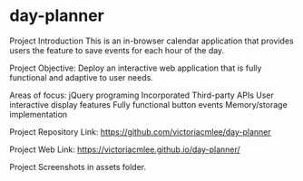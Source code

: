 # day-planner

Project Introduction
This is an in-browser calendar application that provides users the feature to save events for each hour of the day.

Project Objective:
Deploy an interactive web application that is fully functional and adaptive to user needs.

Areas of focus:
    jQuery programing 
    Incorporated Third-party APIs
    User interactive display features
    Fully functional button events
    Memory/storage implementation


Project Repository Link:
https://github.com/victoriacmlee/day-planner

Project Web Link:
https://victoriacmlee.github.io/day-planner/

Project Screenshots in assets folder.